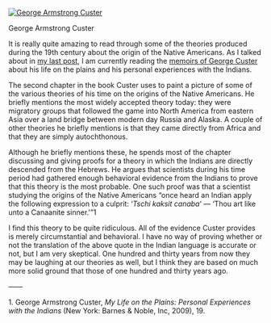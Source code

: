 [![George Armstrong Custer](G_a_custer.jpg "George Armstrong Custer")](https://www.historyrhymes.info/2009/08/18/george-custer-on-the-origins-of-the-indians/g_a_custer/)

George Armstrong Custer

It is really quite amazing to read through some of the theories produced during the 19th century about the origin of the Native Americans. As I talked about in [my last post](https://www.historyrhymes.info/2009/08/10/my-life-on-the-plains/), I am currently reading the [memoirs of George Custer](http://astore.amazon.com/historyrhymesalex-20/detail/080611357X) about his life on the plains and his personal experiences with the Indians.

The second chapter in the book Custer uses to paint a picture of some of the various theories of his time on the origins of the Native Americans. He briefly mentions the most widely accepted theory today: they were migratory groups that followed the game into North America from eastern Asia over a land bridge between modern day Russia and Alaska. A couple of other theories he briefly mentions is that they came directly from Africa and that they are simply autochthonous.

Although he briefly mentions these, he spends most of the chapter discussing and giving proofs for a theory in which the Indians are directly descended from the Hebrews. He argues that scientists during his time period had gathered enough behavioral evidence from the Indians to prove that this theory is the most probable. One such proof was that a scientist studying the origins of the Native Americans “once heard an Indian apply the following expression to a culprit: ‘*Tschi kaksit canaba*‘ — ‘Thou art like unto a Canaanite sinner.'”1

I find this theory to be quite ridiculous. All of the evidence Custer provides is merely circumstantial and behavioral. I have no way of proving whether or not the translation of the above quote in the Indian language is accurate or not, but I am very skeptical. One hundred and thirty years from now they may be laughing at our theories as well, but I think they are based on much more solid ground that those of one hundred and thirty years ago.

——

1\. George Armstrong Custer, *My Life on the Plains: Personal Experiences with the Indians* (New York: Barnes & Noble, Inc, 2009), 19.